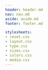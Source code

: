 ```yaml
---
header: header.md
nav: nav.md
aside: aside.md
footer: footer.md

stylesheets:
- reset.css
- layout.css
- type.css
- sizes.css
- colors.css
- media.css
---
```


